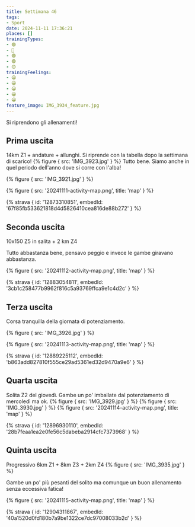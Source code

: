 ```yaml
---
title: Settimana 46
tags:
- Sport
date: 2024-11-11 17:36:21
places: []
trainingTypes:
- 🟢
- 🔴
- 🟢
- 🟢
- 🟡
trainingFeelings:
- 😀
- 😀
- 😀
- 😀
- 😀
feature_image: IMG_3934_feature.jpg
---
```


Si riprendono gli allenamenti!
<!--more--> 

## Prima uscita
14km Z1 + andature + allunghi.
Si riprende con la tabella dopo la settimana di scarico!
{% figure { src: 'IMG_3923.jpg' } %}
Tutto bene.
Siamo anche in quel periodo dell'anno dove si corre con l'alba!

{% figure { src: 'IMG_3921.jpg' } %}

{% figure { src: '20241111-activity-map.png', title: 'map' } %}

{% strava { id: '12873310851', embedId: '67f85fb533621818d4d5826410cea816de88b272' } %}

## Seconda uscita
10x150 Z5 in salita + 2 km Z4

Tutto abbastanza bene, pensavo peggio e invece le gambe giravano abbastanza.

{% figure { src: '20241112-activity-map.png', title: 'map' } %}

{% strava { id: '12883054811', embedId: '3cb1c258477b9962f816c5a93769ffca9e1c4d2c' } %}

## Terza uscita
Corsa tranquilla della giornata di potenziamento.

{% figure { src: 'IMG_3926.jpg' } %}

{% figure { src: '20241113-activity-map.png', title: 'map' } %}

{% strava { id: '12889225112', embedId: 'b863add827810f555ce29ad5361ed32d9470a9e6' } %}

## Quarta uscita
Solita Z2 del giovedì. Gambe un po' imballate dal potenziamento di mercoledì ma ok.
{% figure { src: 'IMG_3929.jpg' } %}
{% figure { src: 'IMG_3930.jpg' } %}
{% figure { src: '20241114-activity-map.png', title: 'map' } %}

{% strava { id: '12896930110', embedId: '28b7feaa1ea2e0fe56c5dabeba2914cfc7373968' } %}

## Quinta uscita
Progressivo 6km Z1 + 8km Z3 + 2km Z4
{% figure { src: 'IMG_3935.jpg' } %}

Gambe un po' più pesanti del solito ma comunque un buon allenamento senza eccessiva fatica!

{% figure { src: '20241115-activity-map.png', title: 'map' } %}

{% strava { id: '12904311867', embedId: '40a1520d0fd180b7a9be1322ce7dc97008033b2d' } %}